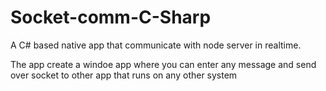 Socket-comm-C-Sharp
===================

A C# based native app that communicate with node server in realtime.

The app create a  windoe app where you can enter any message and send over socket to other app that runs on any other system

